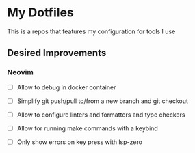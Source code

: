 # My Dotfiles

This is a repos that features my configuration for tools I use

## Desired Improvements

### Neovim

- [ ] Allow to debug in docker container
- [ ] Simplify git push/pull to/from a new branch and git checkout
- [ ] Allow to configure linters and formatters and type checkers
- [ ] Allow for running make commands with a keybind
- [ ] Only show errors on key press with lsp-zero

